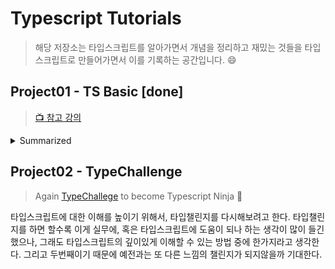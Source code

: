 # Typescript Tutorials

> 해당 저장소는 타입스크립트를 알아가면서 개념을 정리하고 재밌는 것들을 타입스크립트로 만들어가면서 이를 기록하는 공간입니다. 😄

## Project01 - TS Basic [done]

> [📺 참고 강의](https://www.inflearn.com/course/%ED%83%80%EC%9E%85%EC%8A%A4%ED%81%AC%EB%A6%BD%ED%8A%B8-%EC%9E%85%EB%AC%B8)

<details>
<summary>Summarized</summary>

- [Intro : About Typescript](./project01/docs/intro.md)

- [About JS Doc](./project01/docs/js-doc.md)

- [Configure Typescript Dev Environment](./project01/docs/ts-config.md)

- [Type Alias](./project01//docs/type-alias.md)

- [Union type & Intersection type](./project01//docs/unions-intersection.md)

- [Enum](./project01//docs/enum.md)

- [Generic](./project01//docs/generic.md)

- [Type Inference](./project01/notes/type-inference.ts)

- [Type Inference](./project01/notes/type-inference.ts)

- [Type Assertion](./project01/notes/type-assertion.ts)

- [Type Guard](./project01/notes/type-guard.ts)

- [Type Compatibility](./project01/notes/type-compatibility.ts)

</details>

## Project02 - TypeChallenge

> Again [TypeChallege](https://github.com/type-challenges/type-challenges) to become Typescript Ninja 🥷

타입스크립트에 대한 이해를 높이기 위해서, 타입챌린지를 다시해보려고 한다. 타입챌린지를 하면 할수록 이게 실무에, 혹은 타입스크립트에 도움이 되나 하는 생각이 많이 들긴했으나, 그래도 타입스크립트의 깊이있게 이해할 수 있는 방법 중에 한가지라고 생각한다. 그리고 두번째이기 때문에 예전과는 또 다른 느낌의 챌린지가 되지않을까 기대한다.
